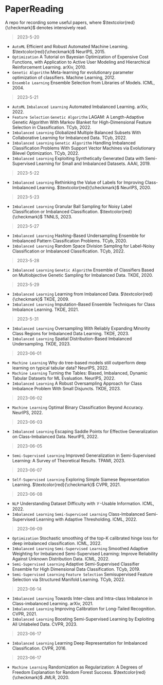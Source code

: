 # PaperReading
A repo for recording some useful papers, where $\textcolor{red}{\checkmark}$ denotes intensively read.

> 2023-5-20
* `AutoML` Efficient and Robust Automated Machine Learning. $\textcolor{red}{\checkmark}$ NeurIPS, 2015.
* `Optimization` A Tutorial on Bayesian Optimization of Expensive Cost Functions, with Application to Active User Modeling and Hierarchical Reinforcement Learning. arXiv, 2010.
* `Genetic Algorithm` Meta-learning for evolutionary parameter optimization of classifiers. Machine Learning, 2012.
* `Ensemble Learning` Ensemble Selection from Libraries of Models. ICML, 2004.

> 2023-5-21
* `AutoML` `Imbalanced Learning` Automated Imbalanced Learning. arXiv, 2022.
* `Feature Selection` `Genetic Algorithm` LAGAM: A Length-Adaptive Genetic Algorithm With Markov Blanket for High-Dimensional Feature Selection in Classification. TCyb, 2022.
* `Imbalanced Learning` Globalized Multiple Balanced Subsets With Collaborative Learning for Imbalanced Data. TCyb, 2022.
* `Imbalanced Learning` `Genetic Algorithm` Handling Imbalanced Classification Problems With Support Vector Machines via Evolutionary Bilevel Optimization. TCyb, 2022.
* `Imbalanced Learning` Exploiting Synthetically Generated Data with Semi-Supervised Learning for Small and Imbalanced Datasets. AAAI, 2019.

> 2023-5-22
* `Imbalanced Learning` Rethinking the Value of Labels for Improving Class-Imbalanced Learning. $\textcolor{red}{\checkmark}$ NeurIPS, 2020.

> 2023-5-23
* `Imbalanced Learning` Granular Ball Sampling for Noisy Label Classification or Imbalanced Classification. $\textcolor{red}{\checkmark}$ TNNLS, 2023.

> 2023-5-27
* `Imbalanced Learning` Hashing-Based Undersampling Ensemble for Imbalanced Pattern Classification Problems. TCyb, 2020.
* `Imbalanced Learning` Random Space Division Sampling for Label-Noisy Classification or Imbalanced Classification. TCyb, 2022.

> 2023-5-28
* `Imbalanced Learning` `Genetic Algorithm` Ensemble of Classifiers Based on Multiobjective Genetic Sampling for Imbalanced Data. TKDE, 2020.

> 2023-5-29
* `Imbalanced Learning` Learning from Imbalanced Data. $\textcolor{red}{\checkmark}$ TKDE, 2009.
* `Imbalanced Learning` Imputation-Based Ensemble Techniques for Class Imbalance Learning. TKDE, 2021.

> 2023-5-31
* `Imbalanced Learning` Oversampling With Reliably Expanding Minority Class Regions for Imbalanced Data Learning. TKDE, 2023.
* `Imbalanced Learning` Spatial Distribution-Based Imbalanced Undersampling. TKDE, 2023.

> 2023-06-01
* `Machine Learning` Why do tree-based models still outperform deep learning on typical tabular data? NeurIPS, 2022.
* `Machine Learning` Turning the Tables: Biased, Imbalanced, Dynamic Tabular Datasets for ML Evaluation. NeurIPS, 2022.
* `Imbalanced Learning` A Robust Oversampling Approach for Class Imbalance Problem With Small Disjuncts. TKDE, 2023.

> 2023-06-02
* `Machine Learning` Optimal Binary Classification Beyond Accuracy. NeurIPS, 2022.

> 2023-06-03
* `Imbalanced Learning` Escaping Saddle Points for Effective Generalization on Class-Imbalanced Data. NeurIPS, 2022.

> 2023-06-05
* `Semi-Supervised Learning` Improved Generalization in Semi-Supervised Learning: A Survey of Theoretical Results. TPAMI, 2023.

> 2023-06-07
* `Self-Supervised Learning` Exploring Simple Siamese Representation Learning. $\textcolor{red}{\checkmark}$ CVPR, 2021.

> 2023-06-08
* `NLP` Understanding Dataset Difficulty with $\mathcal{V}$-Usable Information. ICML, 2022.
* `Imbalanced Learning` `Semi-Supervised Learning` Class-Imbalanced Semi-Supervised Learning with Adaptive Thresholding. ICML, 2022.

> 2023-06-09
* `Optimization` Stochastic smoothing of the top-K calibrated hinge loss for deep imbalanced classification. ICML, 2022.
* `Imbalanced Learning` `Semi-Supervised Learning` Smoothed Adaptive Weighting for Imbalanced Semi-Supervised Learning: Improve Reliability Against Unknown Distribution Data. ICML, 2022.
* `Semi-Supervised Learning` Adaptive Semi-Supervised Classifier Ensemble for High Dimensional Data Classification. TCyb, 2019.
* `Semi-Supervised Learning` `Feature Selection` Semisupervised Feature Selection via Structured Manifold Learning. TCyb, 2022.

> 2023-06-14
* `Imbalanced Learning` Towards Inter-class and Intra-class Imbalance in Class-imbalanced Learning. arXiv, 2021.
* `Imbalanced Learning` Improving Calibration for Long-Tailed Recognition. CVPR, 2021.
* `Imbalanced Learning` Boosting Semi-Supervised Learning by Exploiting All Unlabeled Data. CVPR, 2023.

> 2023-06-17
* `Imbalanced Learning` Learning Deep Representation for Imbalanced Classification. CVPR, 2016.

> 2023-06-17
* `Machine Learning` Randomization as Regularization: A Degrees of Freedom Explanation for Random Forest Success. $\textcolor{red}{\checkmark}$ JMLR, 2020.
